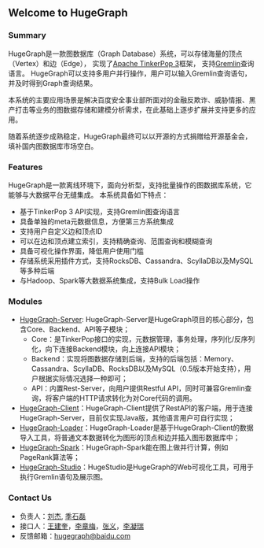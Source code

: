 ## Welcome to HugeGraph

### Summary

HugeGraph是一款图数据库（Graph Database）系统，可以存储海量的顶点（Vertex）和边（Edge），
实现了[Apache TinkerPop 3](https://tinkerpop.apache.org)框架，
支持[Gremlin](https://tinkerpop.apache.org/gremlin.html)查询语言。
HugeGraph可以支持多用户并行操作，用户可以输入Gremlin查询语句，并及时得到Graph查询结果。

本系统的主要应用场景是解决百度安全事业部所面对的金融反欺诈、威胁情报、黑产打击等业务的图数据存储和建模分析需求，在此基础上逐步扩展并支持更多的应用。

随着系统逐步成熟稳定，HugeGraph最终可以以开源的方式捐赠给开源基金会，填补国内图数据库市场空白。

### Features

HugeGraph是一款离线环境下，面向分析型，支持批量操作的图数据库系统，它能够与大数据平台无缝集成。
本系统具备如下特点：  

- 基于TinkerPop 3 API实现，支持Gremlin图查询语言 
- 具备单独的meta元数据信息，方便第三方系统集成  
- 支持用户自定义边和顶点ID  
- 可以在边和顶点建立索引，支持精确查询、范围查询和模糊查询  
- 具备可视化操作界面，降低用户使用门槛  
- 存储系统采用插件方式，支持RocksDB、Cassandra、ScyllaDB以及MySQL等多种后端  
- 与Hadoop、Spark等大数据系统集成，支持Bulk Load操作  

### Modules

- [HugeGraph-Server](./quickstart/hugeserver.md): HugeGraph-Server是HugeGraph项目的核心部分，包含Core、Backend、API等子模块；
  - Core：是TinkerPop接口的实现，元数据管理，事务处理，序列化/反序列化，向下连接Backend模块，向上连接API模块；
  - Backend：实现将图数据存储到后端，支持的后端包括：Memory、Cassandra、ScyllaDB、RocksDB以及MySQL（0.5版本开始支持），用户根据实际情况选择一种即可；
  - API：内置Rest-Server，向用户提供Restful API，同时可兼容Gremlin查询，将客户端的HTTP请求转化为对Core代码的调用。
- [HugeGraph-Client](./quickstart/hugeclient.md)：HugeGraph-Client提供了RestAPI的客户端，用于连接HugeGraph-Server，目前仅实现Java版，其他语言用户可自行实现；
- [HugeGraph-Loader](./quickstart/hugeloader.md)：HugeGraph-Loader是基于HugeGraph-Client的数据导入工具，将普通文本数据转化为图形的顶点和边并插入图形数据库中；
- [HugeGraph-Spark](./quickstart/hugespark.md)：HugeGraph-Spark能在图上做并行计算，例如PageRank算法等；
- [HugeGraph-Studio](./quickstart/hugestudio.md)：HugeStudio是HugeGraph的Web可视化工具，可用于执行Gremlin语句及展示图。

### Contact Us

- 负责人：[刘杰](mailto:liujie23@baidu.com), [季石磊](mailto:jishilei@baidu.com)
- 接口人：[王建奎](mailto:wangjiankui@baidu.com)，[李章梅](mailto:lizhangmei@baidu.com)，[张义](mailto:zhangyi51@baidu.com)，[李凝瑞](liningrui@baidu.com)
- 反馈邮箱：[hugegraph@baidu.com](mailto:hugegraph@baidu.com)